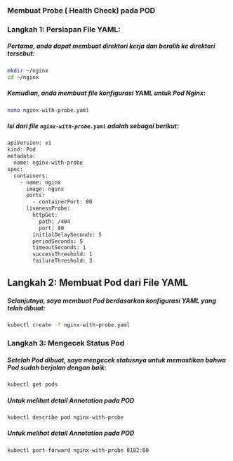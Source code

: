 ### Membuat Probe ( Health Check) pada POD

### Langkah 1: Persiapan File YAML:

##### Pertama, anda dapat membuat direktori kerja dan beralih ke direktori tersebut:

```sh
mkdir ~/nginx
cd ~/nginx
``` 

##### Kemudian, anda membuat file konfigurasi YAML untuk Pod Nginx:

```sh
nano nginx-with-probe.yaml
``` 

##### Isi dari file `nginx-with-probe.yaml` adalah sebagai berikut:

```sh
apiVersion: v1
kind: Pod
metadata:
  name: nginx-with-probe
spec:
  containers:
    - name: nginx
      image: nginx
      ports:
        - containerPort: 80
      livenessProbe:
        httpGet:
          path: /404
          port: 80
        initialDelaySeconds: 5
        periodSeconds: 5
        timeoutSeconds: 1
        successThreshold: 1
        failureThreshold: 3
```

## Langkah 2: Membuat Pod dari File YAML

##### Selanjutnya, saya membuat Pod berdasarkan konfigurasi YAML yang telah dibuat:

```sh
kubectl create -f nginx-with-probe.yaml
``` 

### Langkah 3: Mengecek Status Pod

##### Setelah Pod dibuat, saya mengecek statusnya untuk memastikan bahwa Pod sudah berjalan dengan baik:

```sh
kubectl get pods 
``` 

##### Untuk melihat detail Annotation pada POD

```sh
kubectl describe pod nginx-with-probe
``` 

##### Untuk melihat detail Annotation pada POD

```sh
kubectl port-forward nginx-with-probe 8182:80
``` 
